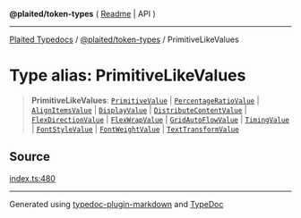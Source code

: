 **@plaited/token-types** ( [Readme](../README.md) \| API )

***

[Plaited Typedocs](../../../modules.md) / [@plaited/token-types](../modules.md) / PrimitiveLikeValues

# Type alias: PrimitiveLikeValues

> **PrimitiveLikeValues**: [`PrimitiveValue`](PrimitiveValue.md) \| [`PercentageRatioValue`](PercentageRatioValue.md) \| [`AlignItemsValue`](AlignItemsValue.md) \| [`DisplayValue`](DisplayValue.md) \| [`DistributeContentValue`](DistributeContentValue.md) \| [`FlexDirectionValue`](FlexDirectionValue.md) \| [`FlexWrapValue`](FlexWrapValue.md) \| [`GridAutoFlowValue`](GridAutoFlowValue.md) \| [`TimingValue`](TimingValue.md) \| [`FontStyleValue`](FontStyleValue.md) \| [`FontWeightValue`](FontWeightValue.md) \| [`TextTransformValue`](TextTransformValue.md)

## Source

[index.ts:480](https://github.com/plaited/plaited/blob/b151218/libs/token-types/src/index.ts#L480)

***

Generated using [typedoc-plugin-markdown](https://www.npmjs.com/package/typedoc-plugin-markdown) and [TypeDoc](https://typedoc.org/)
